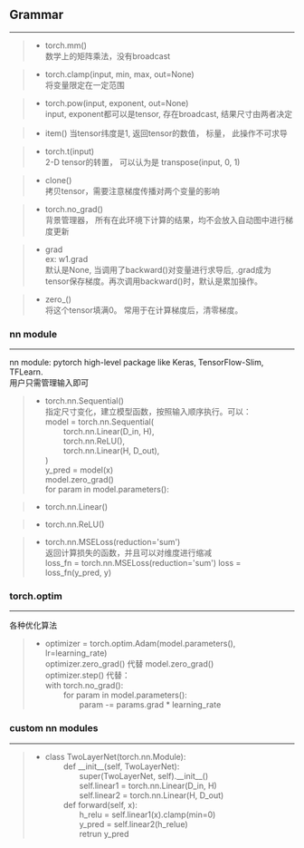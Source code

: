 ## Grammar  
-----  
> - torch.mm()  
数学上的矩阵乘法，没有broadcast  

> -  torch.clamp(input, min, max, out=None)  
将变量限定在一定范围  

> - torch.pow(input, exponent, out=None)  
input, exponent都可以是tensor, 存在broadcast, 结果尺寸由两者决定  

> - item()
当tensor纬度是1, 返回tensor的数值， 标量， 此操作不可求导  

> - torch.t(input)  
2-D tensor的转置， 可以认为是 transpose(input, 0, 1)  

> - clone()  
拷贝tensor，需要注意梯度传播对两个变量的影响

> - torch.no_grad()  
背景管理器， 所有在此环境下计算的结果，均不会放入自动图中进行梯度更新 

> - grad  
ex: w1.grad  
默认是None, 当调用了backward()对变量进行求导后, .grad成为tensor保存梯度。再次调用backward()时，默认是累加操作。  

> - zero_()  
将这个tensor填满0。 常用于在计算梯度后，清零梯度。  

### nn module  
-----
nn module: pytorch high-level package like Keras, TensorFlow-Slim, TFLearn.  
用户只需管理输入即可
> - torch.nn.Sequential()  
指定尺寸变化，建立模型函数，按照输入顺序执行。可以：  
model = torch.nn.Sequential(  
&ensp;&ensp;&ensp;&ensp;     torch.nn.Linear(D_in, H),  
&ensp;&ensp;&ensp;&ensp;     torch.nn.ReLU(),  
&ensp;&ensp;&ensp;&ensp;     torch.nn.Linear(H, D_out),  
    )  
y_pred = model(x)  
model.zero_grad()  
for param in model.parameters():

> - torch.nn.Linear()  

> - torch.nn.ReLU()  

> - torch.nn.MSELoss(reduction='sum')  
返回计算损失的函数，并且可以对维度进行缩减  
loss_fn = torch.nn.MSELoss(reduction='sum')
loss = loss_fn(y_pred, y)  

### torch.optim  
---
各种优化算法
> - optimizer = torch.optim.Adam(model.parameters(), lr=learning_rate)  
optimizer.zero_grad() 代替 model.zero_grad()  
optimizer.step() 代替：  
with torch.no_grad():  
&ensp;&ensp;&ensp;&ensp;    for param in model.parameters():  
&ensp;&ensp;&ensp;&ensp;&ensp;&ensp;&ensp;&ensp;        param -= params.grad * learning_rate

### custom nn modules
----
> - class TwoLayerNet(torch.nn.Module):  
&ensp;&ensp;&ensp;&ensp; def \_\_init__(self, TwoLayerNet):  
&ensp;&ensp;&ensp;&ensp;&ensp;&ensp;&ensp;&ensp; super(TwoLayerNet, self).\_\_init__()  
&ensp;&ensp;&ensp;&ensp;&ensp;&ensp;&ensp;&ensp; self.linear1 = torch.nn.Linear(D_in, H)  
&ensp;&ensp;&ensp;&ensp;&ensp;&ensp;&ensp;&ensp; self.linear2 = torch.nn.Linear(H, D_out)  
&ensp;&ensp;&ensp;&ensp;  def forward(self, x):  
&ensp;&ensp;&ensp;&ensp;&ensp;&ensp;&ensp;&ensp; h_relu = self.linear1(x).clamp(min=0)  
&ensp;&ensp;&ensp;&ensp;&ensp;&ensp;&ensp;&ensp; y_pred = self.linear2(h_relue)  
&ensp;&ensp;&ensp;&ensp;&ensp;&ensp;&ensp;&ensp; retrun y_pred 